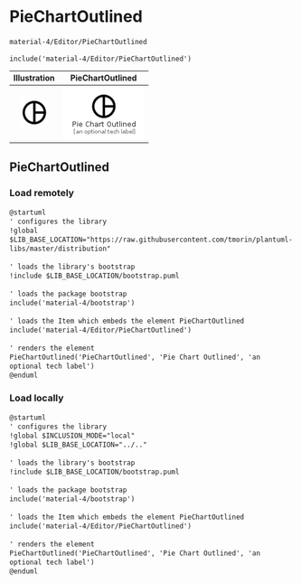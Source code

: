 # PieChartOutlined


```text
material-4/Editor/PieChartOutlined
```

```text
include('material-4/Editor/PieChartOutlined')
```



| Illustration | PieChartOutlined |
| :---: | :---: |
| ![illustration for Illustration](../../material-4/Editor/PieChartOutlined.png) | ![illustration for PieChartOutlined](../../material-4/Editor/PieChartOutlined.Local.png) |




## PieChartOutlined

### Load remotely
```plantuml
@startuml
' configures the library
!global $LIB_BASE_LOCATION="https://raw.githubusercontent.com/tmorin/plantuml-libs/master/distribution"

' loads the library's bootstrap
!include $LIB_BASE_LOCATION/bootstrap.puml

' loads the package bootstrap
include('material-4/bootstrap')

' loads the Item which embeds the element PieChartOutlined
include('material-4/Editor/PieChartOutlined')

' renders the element
PieChartOutlined('PieChartOutlined', 'Pie Chart Outlined', 'an optional tech label')
@enduml
```

### Load locally
```plantuml
@startuml
' configures the library
!global $INCLUSION_MODE="local"
!global $LIB_BASE_LOCATION="../.."

' loads the library's bootstrap
!include $LIB_BASE_LOCATION/bootstrap.puml

' loads the package bootstrap
include('material-4/bootstrap')

' loads the Item which embeds the element PieChartOutlined
include('material-4/Editor/PieChartOutlined')

' renders the element
PieChartOutlined('PieChartOutlined', 'Pie Chart Outlined', 'an optional tech label')
@enduml
```

